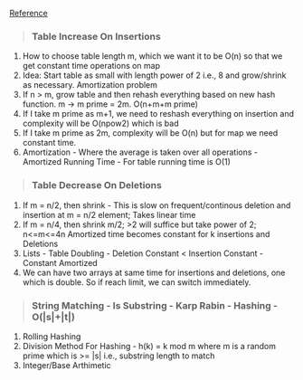 [Reference](https://www.youtube.com/watch?v=BRO7mVIFt08&list=PLUl4u3cNGP61Oq3tWYp6V_F-5jb5L2iHb&index=9)

>### **Table Increase On Insertions**
1. How to choose table length m, which we want it to be O(n) so that we get constant time operations on map
2. Idea: Start table as small with length power of 2 i.e., 8 and grow/shrink as necessary. Amortization problem
3. If n > m, grow table and then rehash everything based on new hash function. m -> m prime = 2m. O(n+m+m prime)
4. If I take m prime as m+1, we need to reshash everything on insertion and complexity will be O(npow2) which is bad
5. If I take m prime as 2m, complexity will be O(n) but for map we need constant time.
6. Amortization - Where the average is taken over all operations - Amortized Running Time - For table running time is O(1)

>### **Table Decrease On Deletions**
1. If m = n/2, then shrink - This is slow on frequent/continous deletion and insertion at m = n/2 element; Takes linear time
2. If m = n/4, then shrink m/2; >2 will suffice but take power of 2; n<=m<=4n
Amortized time becomes constant for k insertions and Deletions
3. Lists - Table Doubling - Deletion Constant < Insertion Constant - Constant Amortized
4. We can have two arrays at same time for insertions and deletions, one which is double. So if reach limit, we can switch immediately.

>### **String Matching - Is Substring - Karp Rabin - Hashing - O(|s|+|t|)**
1. Rolling Hashing
2. Division Method For Hashing - h(k) = k mod m where m is a random prime which is >= |s| i.e., substring length to match
3. Integer/Base Arthimetic

